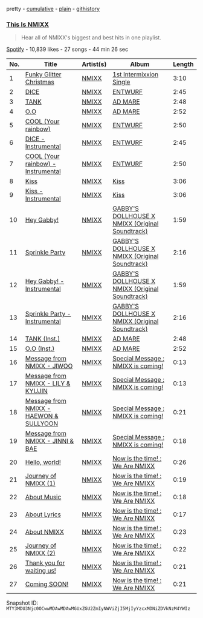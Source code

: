 pretty - [cumulative](/playlists/cumulative/37i9dQZF1DX9olwNXZEPVC.md) - [plain](/playlists/plain/37i9dQZF1DX9olwNXZEPVC) - [githistory](https://github.githistory.xyz/mackorone/spotify-playlist-archive/blob/main/playlists/plain/37i9dQZF1DX9olwNXZEPVC)

### [This Is NMIXX](https://open.spotify.com/playlist/37i9dQZF1DX9olwNXZEPVC)

> Hear all of NMIXX's biggest and best hits in one playlist.

[Spotify](https://open.spotify.com/user/spotify) - 10,839 likes - 27 songs - 44 min 26 sec

| No. | Title | Artist(s) | Album | Length |
|---|---|---|---|---|
| 1 | [Funky Glitter Christmas](https://open.spotify.com/track/7ra9FZOGKDhiodoH5fuYsy) | [NMIXX](https://open.spotify.com/artist/28ot3wh4oNmoFOdVajibBl) | [1st Intermixxion Single <Funky Glitter Christmas>](https://open.spotify.com/album/6cuwtxgP5dcbc87iAgSc25) | 3:10 |
| 2 | [DICE](https://open.spotify.com/track/1QpwvWMQGdOgA8MXXfgs4H) | [NMIXX](https://open.spotify.com/artist/28ot3wh4oNmoFOdVajibBl) | [ENTWURF](https://open.spotify.com/album/2WraNaeFiJAOFEozKoAtC6) | 2:45 |
| 3 | [TANK](https://open.spotify.com/track/3ucx0k0IosRjrsmQc34zUW) | [NMIXX](https://open.spotify.com/artist/28ot3wh4oNmoFOdVajibBl) | [AD MARE](https://open.spotify.com/album/3AUtpZi3kqsEYDyQ0CCNiH) | 2:48 |
| 4 | [O.O](https://open.spotify.com/track/3lrNsPdn98i6rxO142pLT6) | [NMIXX](https://open.spotify.com/artist/28ot3wh4oNmoFOdVajibBl) | [AD MARE](https://open.spotify.com/album/3AUtpZi3kqsEYDyQ0CCNiH) | 2:52 |
| 5 | [COOL \(Your rainbow\)](https://open.spotify.com/track/6SYVnDzwzMmTGqW13DSiZA) | [NMIXX](https://open.spotify.com/artist/28ot3wh4oNmoFOdVajibBl) | [ENTWURF](https://open.spotify.com/album/2WraNaeFiJAOFEozKoAtC6) | 2:50 |
| 6 | [DICE \- Instrumental](https://open.spotify.com/track/5PfVBaw9AWrirnNhVRCexe) | [NMIXX](https://open.spotify.com/artist/28ot3wh4oNmoFOdVajibBl) | [ENTWURF](https://open.spotify.com/album/2WraNaeFiJAOFEozKoAtC6) | 2:45 |
| 7 | [COOL \(Your rainbow\) \- Instrumental](https://open.spotify.com/track/3wFn8FZ5weDIl1xoYQtWxh) | [NMIXX](https://open.spotify.com/artist/28ot3wh4oNmoFOdVajibBl) | [ENTWURF](https://open.spotify.com/album/2WraNaeFiJAOFEozKoAtC6) | 2:50 |
| 8 | [Kiss](https://open.spotify.com/track/3pNcAmfGXKeKvsSG2h1teI) | [NMIXX](https://open.spotify.com/artist/28ot3wh4oNmoFOdVajibBl) | [Kiss](https://open.spotify.com/album/3XLwYEV8JxiKrzL1IJOQhg) | 3:06 |
| 9 | [Kiss \- Instrumental](https://open.spotify.com/track/5q6aIgZDT81GyqZtlB562m) | [NMIXX](https://open.spotify.com/artist/28ot3wh4oNmoFOdVajibBl) | [Kiss](https://open.spotify.com/album/3XLwYEV8JxiKrzL1IJOQhg) | 3:06 |
| 10 | [Hey Gabby!](https://open.spotify.com/track/75wt0Zz73OfAaGUVY3n24U) | [NMIXX](https://open.spotify.com/artist/28ot3wh4oNmoFOdVajibBl) | [GABBY'S DOLLHOUSE X NMIXX \(Original Soundtrack\)](https://open.spotify.com/album/4lOmpbfPIevpQPnMNJ4J2N) | 1:59 |
| 11 | [Sprinkle Party](https://open.spotify.com/track/501pyfeUUQCwU0W1WvgBQF) | [NMIXX](https://open.spotify.com/artist/28ot3wh4oNmoFOdVajibBl) | [GABBY'S DOLLHOUSE X NMIXX \(Original Soundtrack\)](https://open.spotify.com/album/4lOmpbfPIevpQPnMNJ4J2N) | 2:16 |
| 12 | [Hey Gabby! \- Instrumental](https://open.spotify.com/track/2yV4cJxX4umiS90dTGfZ1U) | [NMIXX](https://open.spotify.com/artist/28ot3wh4oNmoFOdVajibBl) | [GABBY'S DOLLHOUSE X NMIXX \(Original Soundtrack\)](https://open.spotify.com/album/4lOmpbfPIevpQPnMNJ4J2N) | 1:59 |
| 13 | [Sprinkle Party \- Instrumental](https://open.spotify.com/track/3MSimmvqsmIZ8gIkY2Lmws) | [NMIXX](https://open.spotify.com/artist/28ot3wh4oNmoFOdVajibBl) | [GABBY'S DOLLHOUSE X NMIXX \(Original Soundtrack\)](https://open.spotify.com/album/4lOmpbfPIevpQPnMNJ4J2N) | 2:16 |
| 14 | [TANK \(Inst.\)](https://open.spotify.com/track/7nI7r04LkhJtQupfg08MeS) | [NMIXX](https://open.spotify.com/artist/28ot3wh4oNmoFOdVajibBl) | [AD MARE](https://open.spotify.com/album/3AUtpZi3kqsEYDyQ0CCNiH) | 2:48 |
| 15 | [O.O \(Inst.\)](https://open.spotify.com/track/4g7q1mmHaWcj9PkeUr4ghD) | [NMIXX](https://open.spotify.com/artist/28ot3wh4oNmoFOdVajibBl) | [AD MARE](https://open.spotify.com/album/3AUtpZi3kqsEYDyQ0CCNiH) | 2:52 |
| 16 | [Message from NMIXX \- JIWOO](https://open.spotify.com/track/2yHQYCc0Ubd3L52T68HEhn) | [NMIXX](https://open.spotify.com/artist/28ot3wh4oNmoFOdVajibBl) | [Special Message : NMIXX is coming!](https://open.spotify.com/album/7mW3oragxrXeGUWT2Chid3) | 0:13 |
| 17 | [Message from NMIXX \- LILY & KYUJIN](https://open.spotify.com/track/1fpcnt5kVcYIyYZRHCm13K) | [NMIXX](https://open.spotify.com/artist/28ot3wh4oNmoFOdVajibBl) | [Special Message : NMIXX is coming!](https://open.spotify.com/album/7mW3oragxrXeGUWT2Chid3) | 0:13 |
| 18 | [Message from NMIXX \- HAEWON & SULLYOON](https://open.spotify.com/track/5FCKW0hOhAUbcZpqfZvBR7) | [NMIXX](https://open.spotify.com/artist/28ot3wh4oNmoFOdVajibBl) | [Special Message : NMIXX is coming!](https://open.spotify.com/album/7mW3oragxrXeGUWT2Chid3) | 0:21 |
| 19 | [Message from NMIXX \- JINNI & BAE](https://open.spotify.com/track/1Hycz3SSWy2z8v4yyL5tzN) | [NMIXX](https://open.spotify.com/artist/28ot3wh4oNmoFOdVajibBl) | [Special Message : NMIXX is coming!](https://open.spotify.com/album/7mW3oragxrXeGUWT2Chid3) | 0:18 |
| 20 | [Hello, world!](https://open.spotify.com/track/3weS5CMqh3tVyxegxUgggu) | [NMIXX](https://open.spotify.com/artist/28ot3wh4oNmoFOdVajibBl) | [Now is the time! : We Are NMIXX](https://open.spotify.com/album/1NaADge8wCv2oCkMsOrTd6) | 0:26 |
| 21 | [Journey of NMIXX \(1\)](https://open.spotify.com/track/68JBXNz7K5v1mClE9W5Q9c) | [NMIXX](https://open.spotify.com/artist/28ot3wh4oNmoFOdVajibBl) | [Now is the time! : We Are NMIXX](https://open.spotify.com/album/1NaADge8wCv2oCkMsOrTd6) | 0:19 |
| 22 | [About Music](https://open.spotify.com/track/5qvdnTFa0JLQT4xQWqJzhs) | [NMIXX](https://open.spotify.com/artist/28ot3wh4oNmoFOdVajibBl) | [Now is the time! : We Are NMIXX](https://open.spotify.com/album/1NaADge8wCv2oCkMsOrTd6) | 0:18 |
| 23 | [About Lyrics](https://open.spotify.com/track/5xaG7VRfcVLX50fuWrqv8P) | [NMIXX](https://open.spotify.com/artist/28ot3wh4oNmoFOdVajibBl) | [Now is the time! : We Are NMIXX](https://open.spotify.com/album/1NaADge8wCv2oCkMsOrTd6) | 0:17 |
| 24 | [About NMIXX](https://open.spotify.com/track/0Q7eJJUCar0eX0AuZuP76e) | [NMIXX](https://open.spotify.com/artist/28ot3wh4oNmoFOdVajibBl) | [Now is the time! : We Are NMIXX](https://open.spotify.com/album/1NaADge8wCv2oCkMsOrTd6) | 0:23 |
| 25 | [Journey of NMIXX \(2\)](https://open.spotify.com/track/6uLwXaG6yP97w1DiXAUnli) | [NMIXX](https://open.spotify.com/artist/28ot3wh4oNmoFOdVajibBl) | [Now is the time! : We Are NMIXX](https://open.spotify.com/album/1NaADge8wCv2oCkMsOrTd6) | 0:22 |
| 26 | [Thank you for waiting us!](https://open.spotify.com/track/28V8wFi1vHWkqmlzYqOTWQ) | [NMIXX](https://open.spotify.com/artist/28ot3wh4oNmoFOdVajibBl) | [Now is the time! : We Are NMIXX](https://open.spotify.com/album/1NaADge8wCv2oCkMsOrTd6) | 0:21 |
| 27 | [Coming SOON!](https://open.spotify.com/track/3XtqMBD1AR0wWFlQLiXQgC) | [NMIXX](https://open.spotify.com/artist/28ot3wh4oNmoFOdVajibBl) | [Now is the time! : We Are NMIXX](https://open.spotify.com/album/1NaADge8wCv2oCkMsOrTd6) | 0:21 |

Snapshot ID: `MTY3MDU3Njc0OCwwMDAwMDAwMGUxZGU2ZmIyNWViZjI5MjIyYzcxMDNiZDVkNzM4YWIz`
